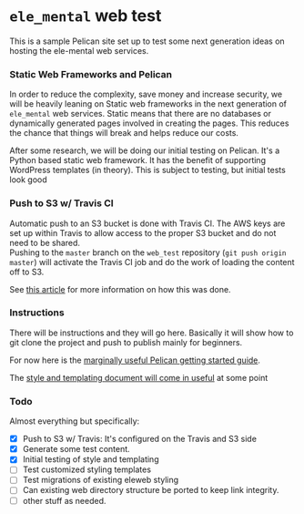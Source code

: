 # `ele_mental` web test

This is a sample Pelican site set up to test some next generation ideas on hosting the ele-mental web services.

### Static Web Frameworks and Pelican

In order to reduce the complexity, save money and increase security, we will be heavily leaning on Static web frameworks in the next generation of `ele_mental` web services. Static means that there are no databases or dynamically generated pages involved in creating the pages. This reduces the chance that things will break and helps reduce our costs.

After some research, we will be doing our initial testing on Pelican.  It's a Python based static web framework. It has the benefit of supporting WordPress templates (in theory).  This is subject to testing, but initial tests look good

### Push to S3 w/ Travis CI
Automatic push to an S3 bucket is done with Travis CI.  The AWS keys are set up within Travis to allow access to the proper S3 bucket and do not need to be shared.  
Pushing to the `master` branch on the `web_test` repository (`git push origin master`) will activate the Travis CI job and do the work of loading the content off to S3.

See [this article](http://www.gregreda.com/2015/03/26/static-site-deployments/) for more information on how this was done.

### Instructions

There will be instructions and they will go here. Basically it will show how to git clone the project and push to publish mainly for beginners. 

For now here is the [marginally useful Pelican getting started guide](http://docs.getpelican.com/en/3.1.1/getting_started.html).

The [style and templating document will come in useful](http://docs.getpelican.com/en/3.1.1/themes.html) at some point

### Todo

Almost everything but specifically:

  - [x] Push to S3 w/ Travis: It's configured on the Travis and S3 side
  - [x] Generate some test content.
  - [x] Initial testing of style and templating
  - [ ] Test customized styling templates
  - [ ] Test migrations of existing eleweb styling
  - [ ] Can existing web directory structure be ported to keep link integrity.
  - [ ] other stuff as needed. 
